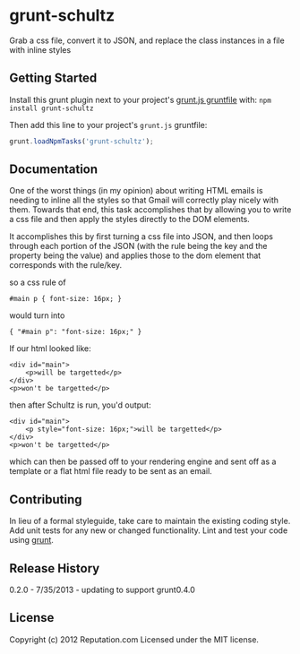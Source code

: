 # grunt-schultz

Grab a css file, convert it to JSON, and replace the class instances in a file with inline styles

## Getting Started
Install this grunt plugin next to your project's [grunt.js gruntfile][getting_started] with: `npm install grunt-schultz`

Then add this line to your project's `grunt.js` gruntfile:

```javascript
grunt.loadNpmTasks('grunt-schultz');
```

[grunt]: https://github.com/cowboy/grunt
[getting_started]: https://github.com/cowboy/grunt/blob/master/docs/getting_started.md

## Documentation

One of the worst things (in my opinion) about writing HTML emails is needing to inline all the styles so that Gmail will correctly play nicely with them.  Towards that end, this task accomplishes that by allowing you to write a css file and then apply the styles directly to the DOM elements.

It accomplishes this by first turning a css file into JSON, and then loops through each portion of the JSON (with the rule being the key and the property being the value) and applies those to the dom element that corresponds with the rule/key.

so a css rule of

    #main p { font-size: 16px; }
    
would turn into

    { "#main p": "font-size: 16px;" }
    
If our html looked like:

    <div id="main">
        <p>will be targetted</p>
    </div>
    <p>won't be targetted</p>

then after Schultz is run, you'd output:

    <div id="main">
        <p style="font-size: 16px;">will be targetted</p>
    </div>
    <p>won't be targetted</p>
    
which can then be passed off to your rendering engine and sent off as a template or a flat html file ready to be sent as an email.

## Contributing
In lieu of a formal styleguide, take care to maintain the existing coding style. Add unit tests for any new or changed functionality. Lint and test your code using [grunt][grunt].

## Release History
0.2.0 - 7/35/2013 - updating to support grunt0.4.0

## License
Copyright (c) 2012 Reputation.com 
Licensed under the MIT license.

